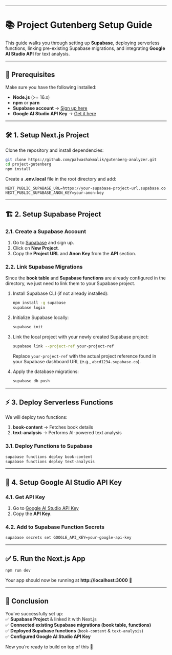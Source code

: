 
---

# 📚 Project Gutenberg Setup Guide  

This guide walks you through setting up **Supabase**, deploying serverless functions, linking pre-existing Supabase migrations, and integrating **Google AI Studio API** for text analysis.  

---

## 🚀 Prerequisites  
Make sure you have the following installed:  
- **Node.js** (>= 16.x)  
- **npm** or **yarn**  
- **Supabase account** → [Sign up here](https://supabase.com)  
- **Google AI Studio API Key** → [Get it here](https://aistudio.google.com/app/apikey?)  

---

## 🛠️ 1. Setup Next.js Project  
Clone the repository and install dependencies:  
```sh
git clone https://github.com/palwashakmalik/gutenberg-analyzer.git
cd project-gutenberg
npm install
```

Create a **.env.local** file in the root directory and add:  
```env
NEXT_PUBLIC_SUPABASE_URL=https://your-supabase-project-url.supabase.co
NEXT_PUBLIC_SUPABASE_ANON_KEY=your-anon-key
```

---

## 🏗️ 2. Setup Supabase Project  
### 2.1. Create a Supabase Account  
1. Go to [Supabase](https://supabase.com) and sign up.  
2. Click on **New Project**.  
3. Copy the **Project URL** and **Anon Key** from the **API** section.  

### 2.2. Link Supabase Migrations  
Since the **book table** and **Supabase functions** are already configured in the directory, we just need to link them to your Supabase project.  

1. Install Supabase CLI (if not already installed):  
   ```sh
   npm install -g supabase
   supabase login
   ```
2. Initialize Supabase locally:  
   ```sh
   supabase init
   ```
3. Link the local project with your newly created Supabase project:  
   ```sh
   supabase link --project-ref your-project-ref
   ```
   Replace `your-project-ref` with the actual project reference found in your Supabase dashboard URL (e.g., `abcd1234.supabase.co`).  

4. Apply the database migrations:  
   ```sh
   supabase db push
   ```

---

## ⚡ 3. Deploy Serverless Functions  
We will deploy two functions:  
1. **book-content** → Fetches book details  
2. **text-analysis** → Performs AI-powered text analysis  

### 3.1. Deploy Functions to Supabase  
```sh
supabase functions deploy book-content
supabase functions deploy text-analysis
```

---

## 🔑 4. Setup Google AI Studio API Key  
### 4.1. Get API Key  
1. Go to [Google AI Studio API Key](https://aistudio.google.com/app/apikey?)  
2. Copy the **API Key**.  

### 4.2. Add to Supabase Function Secrets  
```sh
supabase secrets set GOOGLE_API_KEY=your-google-api-key
```

---

## ✅ 5. Run the Next.js App  
```sh
npm run dev
```
Your app should now be running at **http://localhost:3000** 🎉  

---

## 🎯 Conclusion  
You’ve successfully set up:  
✅ **Supabase Project** & linked it with Next.js  
✅ **Connected existing Supabase migrations (book table, functions)**  
✅ **Deployed Supabase functions** (`book-content` & `text-analysis`)  
✅ **Configured Google AI Studio API Key**  

Now you’re ready to build on top of this 🚀  

